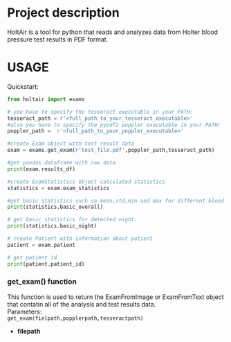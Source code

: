 # Project description
HoltAir is a tool for python that reads and analyzes data from Holter blood pressure test results in PDF format.
# USAGE

Quickstart:  
```python
from holtair import exams

# you have to specify the tesseract executable in your PATH:
tesseract_path = r'<full_path_to_your_tesseract_executable>'
#also you have to specify the pypdf2 poppler executable in your PATH:
poppler_path =  r'<full_path_to_your_poppler_executable>'

#create Exam object with test result data
exam = exams.get_exam(r'test_file.pdf',poppler_path,tesseract_path)

#get pandas dataframe with raw data  
print(exam.results_df)

#create ExamStatistics object calculated statistics 
statistics = exam.exam_statistics

#get basic statistics such sa mean,std,min and max for different blood pressure indicators
print(statistics.basic_overall)

# get basic statistics for detected night:
print(statistics.basic_night)

# create Patient with information about patient
patient = exam.patient

# get patient id 
print(patient.patient_id)
```

### get_exam() function
This function is used to return the ExamFromImage or ExamFromText object that contatin all of the analysis and test results data.  
Parameters:  
`get_exam(fielpath,popplerpath,tesseractpath)`
* **filepath** 



